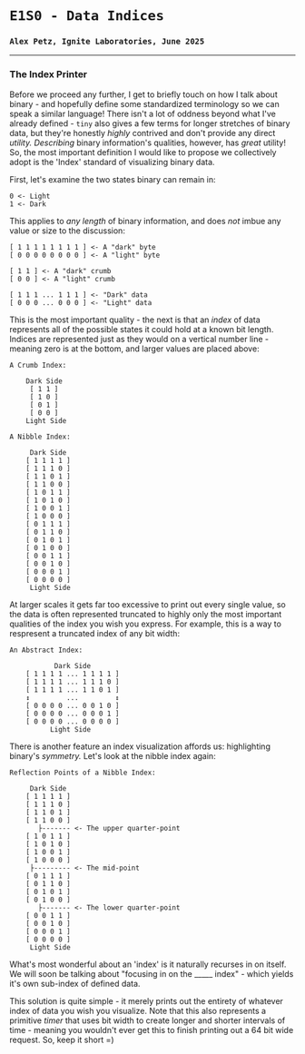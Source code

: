# `E1S0 - Data Indices`
### `Alex Petz, Ignite Laboratories, June 2025`

---

### The Index Printer
Before we proceed any further, I get to briefly touch on how I talk about binary - and hopefully define
some standardized terminology so we can speak a similar language!  There isn't a lot of oddness beyond
what I've already defined - `tiny` also gives a few terms for longer stretches of binary data, but they're
honestly _highly_ contrived and don't provide any direct _utility._  _Describing_ binary information's qualities,
however, has _great_ utility!  So, the most important definition I would like to propose we collectively adopt
is the 'Index' standard of visualizing binary data.

First, let's examine the two states binary can remain in:

    0 <- Light
    1 <- Dark

This applies to _any length_ of binary information, and does _not_ imbue any value or size to the discussion:

    [ 1 1 1 1 1 1 1 1 ] <- A "dark" byte
    [ 0 0 0 0 0 0 0 0 ] <- A "light" byte

    [ 1 1 ] <- A "dark" crumb
    [ 0 0 ] <- A "light" crumb

    [ 1 1 1 ... 1 1 1 ] <- "Dark" data
    [ 0 0 0 ... 0 0 0 ] <- "Light" data

This is the most important quality - the next is that an _index_ of data represents all of the
possible states it could hold at a known bit length.  Indices are represented just as they would on a
vertical number line - meaning zero is at the bottom, and larger values are placed above:

    A Crumb Index:

        Dark Side
         [ 1 1 ]
         [ 1 0 ]
         [ 0 1 ]
         [ 0 0 ]
        Light Side

    A Nibble Index:

         Dark Side
        [ 1 1 1 1 ] 
        [ 1 1 1 0 ]
        [ 1 1 0 1 ]
        [ 1 1 0 0 ]
        [ 1 0 1 1 ]
        [ 1 0 1 0 ]
        [ 1 0 0 1 ]
        [ 1 0 0 0 ]
        [ 0 1 1 1 ]
        [ 0 1 1 0 ]
        [ 0 1 0 1 ]
        [ 0 1 0 0 ]
        [ 0 0 1 1 ]
        [ 0 0 1 0 ]
        [ 0 0 0 1 ]
        [ 0 0 0 0 ]
         Light Side

At larger scales it gets far too excessive to print out every single value, so the data is often represented truncated
to highly only the most important qualities of the index you wish you express.  For example, this is a way to respresent
a truncated index of any bit width:

    An Abstract Index:

               Dark Side
        [ 1 1 1 1 ... 1 1 1 1 ] 
        [ 1 1 1 1 ... 1 1 1 0 ]
        [ 1 1 1 1 ... 1 1 0 1 ]
        ↕         ...         ↕
        [ 0 0 0 0 ... 0 0 1 0 ]
        [ 0 0 0 0 ... 0 0 0 1 ]
        [ 0 0 0 0 ... 0 0 0 0 ]
              Light Side

There is another feature an index visualization affords us: highlighting binary's _symmetry._  Let's look at the
nibble index again:

    Reflection Points of a Nibble Index:

         Dark Side
        [ 1 1 1 1 ] 
        [ 1 1 1 0 ]
        [ 1 1 0 1 ]
        [ 1 1 0 0 ]
           ├------- <- The upper quarter-point
        [ 1 0 1 1 ]
        [ 1 0 1 0 ]
        [ 1 0 0 1 ]
        [ 1 0 0 0 ]
         ├--------- <- The mid-point
        [ 0 1 1 1 ]
        [ 0 1 1 0 ]
        [ 0 1 0 1 ]
        [ 0 1 0 0 ]
           ├------- <- The lower quarter-point
        [ 0 0 1 1 ]
        [ 0 0 1 0 ]
        [ 0 0 0 1 ]
        [ 0 0 0 0 ]
         Light Side

What's most wonderful about an 'index' is it naturally recurses in on itself.  We will soon be talking about
"focusing in on the _____ index" - which yields it's own sub-index of defined data.

This solution is quite simple - it merely prints out the entirety of whatever index of data you wish you visualize.
Note that this also represents a primitive _timer_ that uses bit width to create longer and shorter intervals of
time - meaning you wouldn't ever get this to finish printing out a 64 bit wide request.  So, keep it short =) 